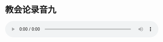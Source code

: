 # 教会论录音九

<audio style="width: 100%;" preload="false" controls controlslist="nodownload"><source src="//file.simai.life/audio/mp3/old/27440.mp3" type="audio/mpeg">Your browser does not support the audio element.</audio>


